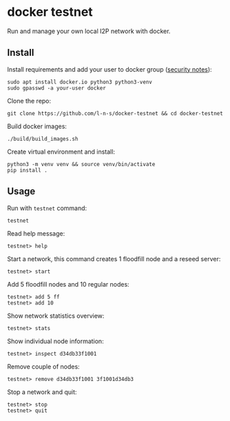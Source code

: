 docker testnet
==============

Run and manage your own local I2P network with docker.


Install
-------

Install requirements and add your user to docker group ([security notes](https://docs.docker.com/engine/installation/linux/linux-postinstall/)):

    sudo apt install docker.io python3 python3-venv
    sudo gpasswd -a your-user docker

Clone the repo: 
    
    git clone https://github.com/l-n-s/docker-testnet && cd docker-testnet

Build docker images:

    ./build/build_images.sh 

Create virtual environment and install:

    python3 -m venv venv && source venv/bin/activate
    pip install .


Usage
-----

Run with `testnet` command:

    testnet

Read help message:

    testnet> help
    
Start a network, this command creates 1 floodfill node and a reseed server: 

    testnet> start

Add 5 floodfill nodes and 10 regular nodes:

    testnet> add 5 ff
    testnet> add 10

Show network statistics overview:

    testnet> stats

Show individual node information:

    testnet> inspect d34db33f1001
    
Remove couple of nodes:

    testnet> remove d34db33f1001 3f1001d34db3

Stop a network and quit:

    testnet> stop
    testnet> quit

